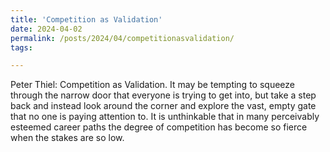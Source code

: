```yaml
---
title: 'Competition as Validation'
date: 2024-04-02
permalink: /posts/2024/04/competitionasvalidation/
tags:

---
```


Peter Thiel: Competition as Validation. It may be tempting to squeeze through the narrow door that everyone is trying to get into, but take a step back and instead look around the corner and explore the vast, empty gate that no one is paying attention to. It is unthinkable that in many perceivably esteemed career paths the degree of competition has become so fierce when the stakes are so low.
